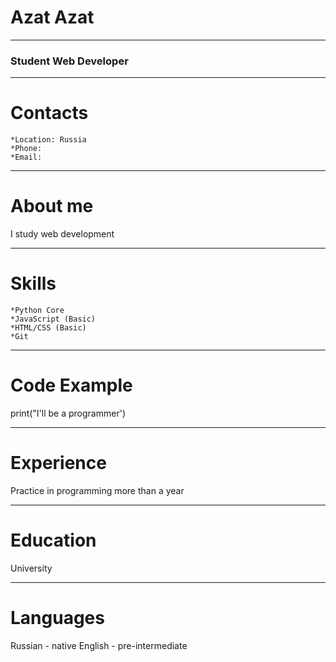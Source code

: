 # Azat Azat
****
### Student Web Developer
****
# Contacts
    *Location: Russia
    *Phone:
    *Email:
****
# About me
I study web development
****
# Skills
    *Python Core
    *JavaScript (Basic)
    *HTML/CSS (Basic)
    *Git
****
# Code Example
print("I'll be a programmer')
****
# Experience
Practice in programming more than a year
****
# Education
University
****
# Languages
Russian - native
English - pre-intermediate